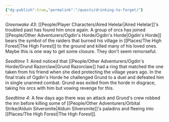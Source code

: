 ```yaml
---
{"dg-publish":true,"permalink":"/quests/drinking-to-forget/"}
---
```


*Greenwake 43*: [[People/Player Characters/Aired Helelar\|Aired Helelar]]'s troubled past has found him once again.  A group of orcs has joined [[People/Other Adventurers/Ogdin's Horde/Ogdin's Horde\|Ogdin's Horde]] bears the symbol of the raiders that burned his village in [[Places/The High Forest\|The High Forest]] to the ground and killed many of his loved ones.  Maybe this is one way to get some closure.  They don't seem remorseful.  

*Seedtime 1*: Aired noticed that [[People/Other Adventurers/Ogdin's Horde/Grund Razorclaw\|Grund Razorclaw]] had a ring that matched the one taken from his friend when she died protecting the village years ago.  In the final trials of Ogdin's Horde he challenged Grund to a duel and defeated him in single unarmed combat.  Grund was exiled from the horde in disgrace, taking his orcs with him but vowing revenge for this.  

*Seedtime 4*: A few days ago there was an attack and Grund's crew robbed the inn before killing some of [[People/Other Adventurers/Orbital Strike/Alduin Silversmite\|Alduin Silversmite]]'s paladins and fleeing into [[Places/The High Forest\|The High Forest]].  